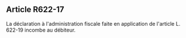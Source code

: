 Article R622-17
----
La déclaration à l'administration fiscale faite en application de l'article L.
622-19 incombe au débiteur.

